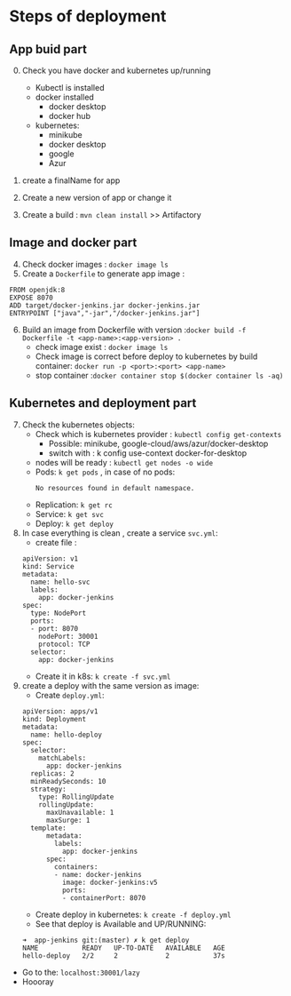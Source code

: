 # Steps of deployment
## App buid part
0. Check you have docker and kubernetes up/running 
    * Kubectl is installed
    * docker installed
        * docker desktop
        * docker hub
    * kubernetes: 
        * minikube
        * docker desktop
        * google
        * Azur
        
1. create a finalName for app <app-name>
2. Create a new version of app or change it
3. Create a build : `mvn clean install` >> Artifactory

## Image and docker part
4. Check docker images : `docker image ls`
5. Create a `Dockerfile` to generate app image : 
```
FROM openjdk:8
EXPOSE 8070
ADD target/docker-jenkins.jar docker-jenkins.jar
ENTRYPOINT ["java","-jar","/docker-jenkins.jar"]
``` 
6. Build an image from Dockerfile with version :`docker build -f Dockerfile -t <app-name>:<app-version> .`
    * check image exist : `docker image ls`
    * Check image is correct before deploy to kubernetes by build container: `docker run -p <port>:<port> <app-name>`
    * stop container :`docker container stop $(docker container ls -aq)`

## Kubernetes and deployment part
7. Check the kubernetes objects:
    * Check which is kubernetes provider : `kubectl config get-contexts`
        * Possible: minikube, google-cloud/aws/azur/docker-desktop
        * switch with : k config use-context docker-for-desktop
    * nodes will be ready : `kubectl get nodes -o wide`
    * Pods: `k get pods` , in case of no pods:
        ```
        No resources found in default namespace.
        ```    
    * Replication: `k get rc`
    * Service: `k get svc`
    * Deploy: `k get deploy`
8. In case everything is clean , create a service `svc.yml`:
    * create file :
    ```
    apiVersion: v1
    kind: Service
    metadata:
      name: hello-svc
      labels:
        app: docker-jenkins
    spec:
      type: NodePort
      ports:
      - port: 8070
        nodePort: 30001
        protocol: TCP
      selector:
        app: docker-jenkins
    ``` 
    * Create it in k8s: `k create -f svc.yml`
9. create a deploy with the same version as image:
    * Create `deploy.yml`:
    ```
    apiVersion: apps/v1
    kind: Deployment
    metadata:
      name: hello-deploy
    spec:
      selector:
        matchLabels:
          app: docker-jenkins
      replicas: 2
      minReadySeconds: 10
      strategy:
        type: RollingUpdate
        rollingUpdate:
          maxUnavailable: 1
          maxSurge: 1
      template:
          metadata:
            labels:
              app: docker-jenkins
          spec:
            containers:
            - name: docker-jenkins
              image: docker-jenkins:v5
              ports:
              - containerPort: 8070
    ```    
    * Create deploy in kubernetes: `k create -f deploy.yml`
    * See that deploy is Available and UP/RUNNING:
     ```
     ➜  app-jenkins git:(master) ✗ k get deploy
     NAME           READY   UP-TO-DATE   AVAILABLE   AGE
     hello-deploy   2/2     2            2           37s
     ```
* Go to the: `localhost:30001/lazy`
* Hoooray
    